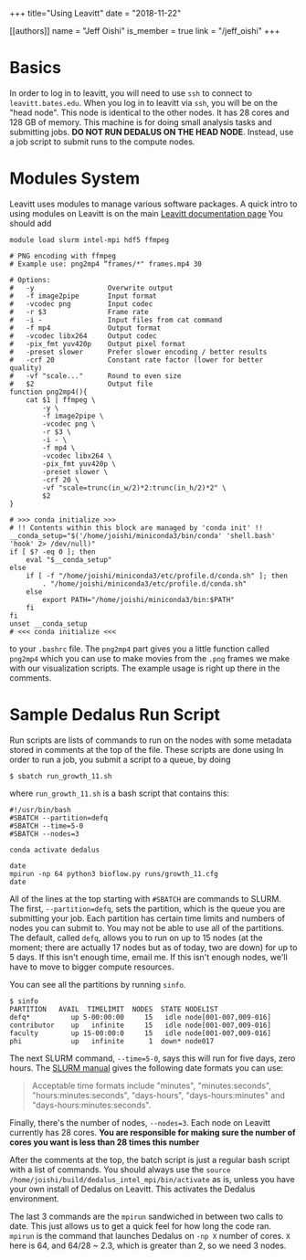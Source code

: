 +++ 
title="Using Leavitt" 
date = "2018-11-22" 

[[authors]] 
name = "Jeff Oishi" 
is_member = true 
link = "/jeff_oishi" 
+++
# Basics
In order to log in to leavitt, you will need to use `ssh` to connect to `leavitt.bates.edu`.
When you log in to leavitt via `ssh`, you will be on the "head node". This node is identical to the other nodes. It has 28 cores and 128 GB of memory. This machine is for doing small analysis tasks and submitting jobs. **DO NOT RUN DEDALUS ON THE HEAD NODE**. Instead, use a job script to submit runs to the compute nodes.

# Modules System
Leavitt uses modules to manage various software packages. A quick intro to using modules on Leavitt is on the main [Leavitt documentation page](https://www.bates.edu/research-resources/leavitt-hpc-cluster/running-jobs/) You should add 

```
module load slurm intel-mpi hdf5 ffmpeg

# PNG encoding with ffmpeg
# Example use: png2mp4 “frames/*" frames.mp4 30

# Options:
#   -y                  Overwrite output
#   -f image2pipe       Input format
#   -vcodec png         Input codec
#   -r $3               Frame rate
#   -i -                Input files from cat command
#   -f mp4              Output format
#   -vcodec libx264     Output codec
#   -pix_fmt yuv420p    Output pixel format
#   -preset slower      Prefer slower encoding / better results
#   -crf 20             Constant rate factor (lower for better quality)
#   -vf "scale..."      Round to even size
#   $2                  Output file
function png2mp4(){
    cat $1 | ffmpeg \
        -y \
        -f image2pipe \
        -vcodec png \
        -r $3 \
        -i - \
        -f mp4 \
        -vcodec libx264 \
        -pix_fmt yuv420p \
        -preset slower \
        -crf 20 \
        -vf "scale=trunc(in_w/2)*2:trunc(in_h/2)*2" \
        $2
}

# >>> conda initialize >>>
# !! Contents within this block are managed by 'conda init' !!
__conda_setup="$('/home/joishi/miniconda3/bin/conda' 'shell.bash' 'hook' 2> /dev/null)"
if [ $? -eq 0 ]; then
    eval "$__conda_setup"
else
    if [ -f "/home/joishi/miniconda3/etc/profile.d/conda.sh" ]; then
        . "/home/joishi/miniconda3/etc/profile.d/conda.sh"
    else
        export PATH="/home/joishi/miniconda3/bin:$PATH"
    fi
fi
unset __conda_setup
# <<< conda initialize <<<
```

to your `.bashrc` file. The `png2mp4` part gives you a little function called `png2mp4` which you can use to make movies from the `.png` frames we make with our visualization scripts. The example usage is right up there in the comments.

# Sample Dedalus Run Script
Run scripts are lists of commands to run on the nodes with some metadata stored in comments at the top of the file. These scripts are done using In order to run a job, you submit a script to a queue, by doing 

```
$ sbatch run_growth_11.sh
```

where `run_growth_11.sh` is a bash script that contains this:


```
#!/usr/bin/bash
#SBATCH --partition=defq
#SBATCH --time=5-0
#SBATCH --nodes=3

conda activate dedalus

date
mpirun -np 64 python3 bioflow.py runs/growth_11.cfg
date
```

All of the lines at the top starting with `#SBATCH` are commands to SLURM. The first, `--partition=defq`, sets the partition, which is the queue you are submitting your job. Each partition has certain time limits and numbers of nodes you can submit to. You may not be able to use all of the partitions. The default, called `defq`, allows you to run on up to 15 nodes (at the moment; there are actually 17 nodes but as of today, two are down) for up to 5 days. If this isn't enough time, email me. If this isn't enough nodes, we'll have to move to bigger compute resources. 

You can see all the partitions by running `sinfo`.

```
$ sinfo
PARTITION   AVAIL  TIMELIMIT  NODES  STATE NODELIST
defq*          up 5-00:00:00     15   idle node[001-007,009-016]
contributor    up   infinite     15   idle node[001-007,009-016]
faculty        up 15-00:00:0     15   idle node[001-007,009-016]
phi            up   infinite      1  down* node017
```

The next SLURM command, `--time=5-0`, says this will run for five days, zero hours. The [SLURM manual](https://slurm.schedmd.com/sbatch.html) gives the following date formats you can use:

> Acceptable time formats include "minutes", "minutes:seconds", "hours:minutes:seconds", "days-hours", "days-hours:minutes" and "days-hours:minutes:seconds".

Finally, there's the number of nodes, `--nodes=3`. Each node on Leavitt currently has 28 cores. **You are responsible for making sure the number of cores you want is less than 28 times this number** 

After the comments at the top, the batch script is just a regular bash script with a list of commands. You should always use the `source /home/joishi/build/dedalus_intel_mpi/bin/activate` as is, unless you have your own install of Dedalus on Leavitt. This activates the Dedalus environment. 

The last 3 commands are the `mpirun` sandwiched in between two calls to date. This just allows us to get a quick feel for how long the code ran. `mpirun` is the command that launches Dedalus on `-np X` number of cores. `X` here is 64, and 64/28 ~ 2.3, which is greater than 2, so we need 3 nodes. 
